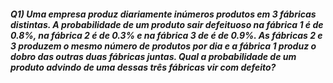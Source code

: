 ##### Q1) Uma empresa produz diariamente inúmeros produtos em 3 fábricas distintas. A probabilidade de um produto sair defeituoso na fábrica 1 é de 0.8%, na fábrica 2 é de 0.3% e na fábrica 3 de é de 0.9%. As fábricas 2 e 3 produzem o mesmo número de produtos por dia e a fábrica 1 produz o dobro das outras duas fábricas juntas. Qual a probabilidade de um produto advindo de uma dessas três fábricas vir com defeito?